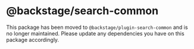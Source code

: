 # @backstage/search-common

This package has been moved to `@backstage/plugin-search-common` and is no
longer maintained. Please update any dependencies you have on this package
accordingly.
